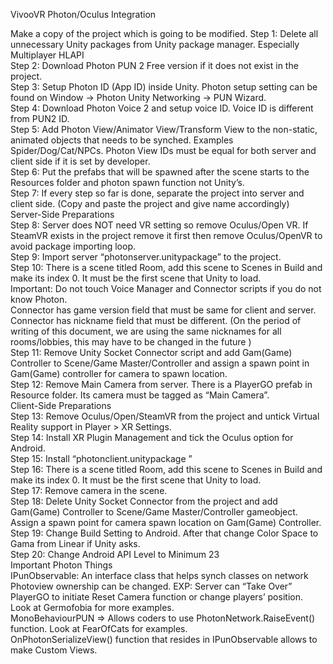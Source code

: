 VivooVR Photon/Oculus Integration

Make a copy of the project which is going to be modified.
Step 1: Delete all unnecessary Unity packages from Unity package manager. Especially Multiplayer HLAPI <br>
Step 2: Download Photon PUN 2 Free version if it does not exist in the project.<br>
Step 3: Setup Photon ID (App ID) inside Unity. Photon setup setting can be found on Window -> Photon Unity Networking -> PUN Wizard.<br>
Step 4: Download Photon Voice 2 and setup voice ID. Voice ID is different from PUN2 ID.<br>
Step 5: Add Photon View/Animator View/Transform View to the non-static, animated objects that needs to be synched. Examples Spider/Dog/Cat/NPCs. Photon View IDs must be equal for both server and client side if it is set by developer.<br>
Step 6: Put the prefabs that will be spawned after the scene starts to the Resources folder and photon spawn function not Unity’s.<br>
Step 7: If every step so far is done, separate the project into server and client side. (Copy and paste the project and give name accordingly)<br>
Server-Side Preparations<br>
Step 8: Server does NOT need VR setting so remove Oculus/Open VR. If SteamVR exists in the project remove it first then remove Oculus/OpenVR to avoid package importing loop.<br>
Step 9: Import server “photonserver.unitypackage” to the project.<br>
Step 10: There is a scene titled Room, add this scene to Scenes in Build and make its index 0. It must be the first scene that Unity to load.<br>
Important: Do not touch Voice Manager and Connector scripts if you do not know Photon.<br>
Connector has game version field that must be same for client and server.<br>
Connector has nickname field that must be different. (On the period of writing of this document, we are using the same nicknames for all rooms/lobbies, this may have to be changed in the future )<br>
Step 11: Remove Unity Socket Connector script and add Gam(Game) Controller to Scene/Game Master/Controller and assign a spawn point in Gam(Game) controller for camera to spawn location.<br>
Step 12: Remove Main Camera from server. There is a PlayerGO prefab in Resource folder. Its camera must be tagged as “Main Camera”.<br>
Client-Side Preparations <br>
Step 13: Remove Oculus/Open/SteamVR from the project and untick Virtual Reality support in Player > XR Settings.<br>
Step 14: Install XR Plugin Management and tick the Oculus option for Android.<br>
Step 15: Install “photonclient.unitypackage ”<br>
Step 16: There is a scene titled Room, add this scene to Scenes in Build and make its index 0. It must be the first scene that Unity to load.<br>
Step 17: Remove camera in the scene.<br>
Step 18: Delete Unity Socket Connector from the project and add Gam(Game) Controller to Scene/Game Master/Controller gameobject. Assign a spawn point for camera spawn location on Gam(Game) Controller.<br>
Step 19: Change Build Setting to Android. After that change Color Space to Gama from Linear if Unity asks.<br>
Step 20: Change Android API Level to Minimum 23<br>
Important Photon Things<br>
IPunObservable: An interface class that helps synch classes on network<br>
Photoview ownership can be changed. EXP: Server can “Take Over” PlayerGO to initiate Reset Camera function or change players’ position. Look at Germofobia for more examples.<br>
MonoBehaviourPUN => Allows coders to use PhotonNetwork.RaiseEvent() function. Look at FearOfCats for examples.<br>
OnPhotonSerializeView() function that resides in IPunObservable allows to make Custom Views.<br>





